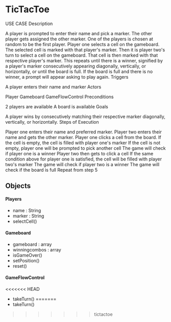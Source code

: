 # TicTacToe
USE CASE Description

A player is prompted to enter their name and pick a marker. The other player gets assigned the other marker. One of the players is chosen at random to be the first player. Player one selects a cell on the gameboard. The selected cell is marked with that player's marker. Then it is player two's turn to select a cell on the gameboard. That cell is then marked with that respective player's marker. This repeats until there is a winner, signified by a player's marker consecutively appearing diagonally, vertically, or horizontally, or until the board is full. If the board is full and there is no winner, a prompt will appear asking to play again.
Triggers

A player enters their name and marker
Actors

Player
Gameboard
GameFlowControl
Preconditions

2 players are available
A board is available
Goals

A player wins by consecutively matching their respective marker diagonally, vertically, or horizontally.
Steps of Execution

Player one enters their name and preferred marker.
Player two enters their name and gets the other marker.
Player one clicks a cell from the board.
If the cell is empty, the cell is filled with player one's marker
If the cell is not empty, player one will be prompted to pick another cell
The game will check if player one is a winner
Player two then gets to click a cell
If the same condition above for player one is satisfied, the cell will be filled with player two's marker
The game will check if player two is a winner
The game will check if the board is full
Repeat from step 5

## Objects

#### Players
- name : String
- marker : String
- selectCell()

#### Gameboard
- gameboard : array
- winningcombos : array
- isGameOver()
- setPosition()
- reset()

#### GameFlowControl
<<<<<<< HEAD
- takeTurn()
=======
- takeTurn()
>>>>>>> tictactoe
